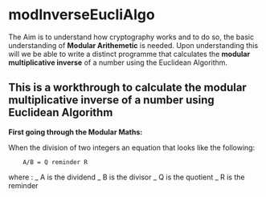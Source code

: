 # modInverseEucliAlgo

The Aim is to understand how cryptography works and to do so, the basic understanding of **Modular Arithemetic** is needed. Upon understanding this will we be able to write a distinct programme that calculates the **modular multiplicative inverse** of a number using the Euclidean Algorithm.

## This is a workthrough to calculate the modular multiplicative inverse of a number using Euclidean Algorithm

**First going through the Modular Maths:**

When the division of two integers an equation that looks like the following:

```
    A/B = Q reminder R

```

where :
_ A is the dividend
_ B is the divisor
_ Q is the quotient
_ R is the reminder
